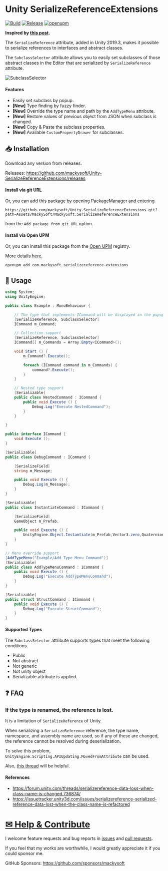 ﻿# Unity SerializeReferenceExtensions

[![Build](https://github.com/mackysoft/Unity-SerializeReferenceExtensions/actions/workflows/build.yaml/badge.svg)](https://github.com/mackysoft/Unity-SerializeReferenceExtensions/actions/workflows/build.yaml) [![Release](https://img.shields.io/github/v/release/mackysoft/Unity-SerializeReferenceExtensions)](https://github.com/mackysoft/Unity-SerializeReferenceExtensions/releases) [![openupm](https://img.shields.io/npm/v/com.mackysoft.serializereference-extensions?label=openupm&registry_uri=https://package.openupm.com)](https://openupm.com/packages/com.mackysoft.serializereference-extensions/)

**Inspired by [this post](https://qiita.com/tsukimi_neko/items/7922b2433ed4d8616cce).**

The `SerializeReference` attribute, added in Unity 2019.3, makes it possible to serialize references to interfaces and abstract classes.

The `SubclassSelector` attribute allows you to easily set subclasses of those abstract classes in the Editor that are serialized by `SerializeReference` attribute.

![SubclassSelector](https://user-images.githubusercontent.com/13536348/118233552-03cd1780-b4cd-11eb-9e5b-4824e8f01f1d.gif)

#### Features

- Easily set subclass by popup.
- **[New]** Type finding by fuzzy finder.
- **[New]** Override the type name and path by the `AddTypeMenu` attribute.
- **[New]** Restore values of previous object from JSON when subclass is changed.
- **[New]** Copy & Paste the subclass properties.
- **[New]** Available `CustomPropertyDrawer` for subclasses.

## 📥 Installation

Download any version from releases.

Releases: https://github.com/mackysoft/Unity-SerializeReferenceExtensions/releases

#### Install via git URL

Or, you can add this package by opening PackageManager and entering

`https://github.com/mackysoft/Unity-SerializeReferenceExtensions.git?path=Assets/MackySoft/MackySoft.SerializeReferenceExtensions`

from the `Add package from git URL` option.


#### Install via Open UPM

Or, you can install this package from the [Open UPM](https://openupm.com/packages/com.mackysoft.serializereference-extensions/) registry.

More details [here](https://openupm.com/).

```
openupm add com.mackysoft.serializereference-extensions
```

## 🔰 Usage

```cs
using System;
using UnityEngine;

public class Example : MonoBehaviour {

	// The type that implements ICommand will be displayed in the popup.
	[SerializeReference, SubclassSelector]
	ICommand m_Command;

	// Collection support
	[SerializeReference, SubclassSelector]
	ICommand[] m_Commands = Array.Empty<ICommand>();

	void Start () {
		m_Command?.Execute();

		foreach (ICommand command in m_Commands) {
			command?.Execute();
		}
	}

	// Nested type support
	[Serializable]
	public class NestedCommand : ICommand {
		public void Execute () {
			Debug.Log("Execute NestedCommand");
		}
	}

}

public interface ICommand {
	void Execute ();
}

[Serializable]
public class DebugCommand : ICommand {

	[SerializeField]
	string m_Message;

	public void Execute () {
		Debug.Log(m_Message);
	}
}

[Serializable]
public class InstantiateCommand : ICommand {

	[SerializeField]
	GameObject m_Prefab;

	public void Execute () {
		UnityEngine.Object.Instantiate(m_Prefab,Vector3.zero,Quaternion.identity);
	}
}

// Menu override support
[AddTypeMenu("Example/Add Type Menu Command")]
[Serializable]
public class AddTypeMenuCommand : ICommand {
	public void Execute () {
		Debug.Log("Execute AddTypeMenuCommand");
	}
}

[Serializable]
public struct StructCommand : ICommand {
	public void Execute () {
		Debug.Log("Execute StructCommand");
	}
}
```

#### Supported Types

The `SubclassSelector` attribute supports types that meet the following conditions.

- Public
- Not abstract
- Not generic
- Not unity object
- Serializable attribute is applied.


## ❓ FAQ

### If the type is renamed, the reference is lost.

It is a limitation of `SerializeReference` of Unity.

When serializing a `SerializeReference` reference, the type name, namespace, and assembly name are used, so if any of these are changed, the reference cannot be resolved during deserialization.

To solve this problem, `UnityEngine.Scripting.APIUpdating.MovedFromAttribute` can be used.

Also, [this thread](https://forum.unity.com/threads/serializereference-data-loss-when-class-name-is-changed.736874/) will be helpful.

#### References
- https://forum.unity.com/threads/serializereference-data-loss-when-class-name-is-changed.736874/
- https://issuetracker.unity3d.com/issues/serializereference-serialized-reference-data-lost-when-the-class-name-is-refactored

# <a id="help-and-contribute" href="#help-and-contribute"> ✉ Help & Contribute </a>

I welcome feature requests and bug reports in [issues](https://github.com/mackysoft/XPool/issues) and [pull requests](https://github.com/mackysoft/XPool/pulls).

If you feel that my works are worthwhile, I would greatly appreciate it if you could sponsor me.

GitHub Sponsors: https://github.com/sponsors/mackysoft
